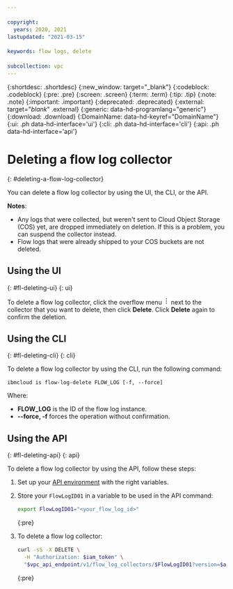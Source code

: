 ```yaml
---

copyright:
  years: 2020, 2021
lastupdated: "2021-03-15"

keywords: flow logs, delete

subcollection: vpc
---
```


{:shortdesc: .shortdesc}
{:new_window: target="_blank"}
{:codeblock: .codeblock}
{:pre: .pre}
{:screen: .screen}
{:term: .term}
{:tip: .tip}
{:note: .note}
{:important: .important}
{:deprecated: .deprecated}
{:external: target="_blank_" .external}
{:generic: data-hd-programlang="generic"}
{:download: .download}
{:DomainName: data-hd-keyref="DomainName"}
{:ui: .ph data-hd-interface='ui'}
{:cli: .ph data-hd-interface='cli'}
{:api: .ph data-hd-interface='api'}

# Deleting a flow log collector
{: #deleting-a-flow-log-collector}

You can delete a flow log collector by using the UI, the CLI, or the API.

**Notes**:

* Any logs that were collected, but weren't sent to Cloud Object Storage (COS) yet, are dropped immediately on deletion. If this is a problem, you can suspend the collector instead.
* Flow logs that were already shipped to your COS buckets are not deleted.

## Using the UI
{: #fl-deleting-ui}
{: ui}

To delete a flow log collector, click the overflow menu ![overflow menu](images/overflow.png) next to the collector that you want to delete, then click **Delete**. Click **Delete** again to confirm the deletion.

## Using the CLI
{: #fl-deleting-cli}
{: cli}

To delete a flow log collector by using the CLI, run the following command:

```
ibmcloud is flow-log-delete FLOW_LOG [-f, --force]
```

Where:

- **FLOW_LOG** is the ID of the flow log instance.
- **--force, -f** forces the operation without confirmation.

## Using the API
{: #fl-deleting-api}
{: api}

To delete a flow log collector by using the API, follow these steps:

1. Set up your [API environment](/docs/vpc?topic=vpc-set-up-environment#api-prerequisites-setup) with
the right variables.
2. Store your `FlowLogID01` in a variable to be used in the API command:
    ```sh
    export FlowLogID01="<your_flow_log_id>"
    ```
    {:pre}
3. To delete a flow log collector:

   ```sh
   curl -sS -X DELETE \
     -H "Authorization: $iam_token" \
     "$vpc_api_endpoint/v1/flow_log_collectors/$FlowLogID01?version=$api_version&generation=2" | jq
   ```
   {:pre}
